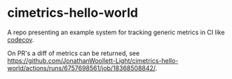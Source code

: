 # cimetrics-hello-world

A repo presenting an example system for tracking generic metrics in CI like [codecov](https://about.codecov.io).

On PR's a diff of metrics can be returned, see https://github.com/JonathanWoollett-Light/cimetrics-hello-world/actions/runs/6757698561/job/18368508842/.